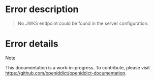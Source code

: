 # Error description

> No JWKS endpoint could be found in the server configuration.

# Error details

> [!NOTE]
> This documentation is a work-in-progress. To contribute, please visit https://github.com/openiddict/openiddict-documentation.
